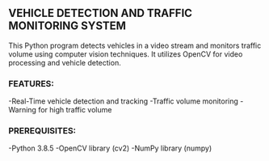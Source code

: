 ## VEHICLE DETECTION AND TRAFFIC MONITORING SYSTEM
This Python program detects vehicles in a video stream and monitors traffic volume using computer vision techniques. It utilizes OpenCV for video processing and vehicle detection.
### FEATURES:
-Real-Time vehicle detection and tracking
-Traffic volume monitoring 
-Warning for high traffic volume
### PREREQUISITES:
-Python 3.8.5
-OpenCV library (cv2)
-NumPy library (numpy)
###
